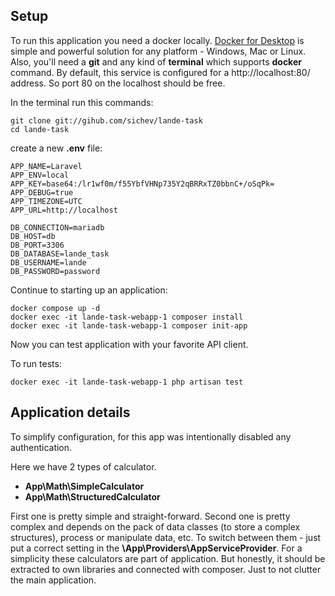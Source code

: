 ## Setup

To run this application you need a docker locally. [Docker for Desktop](https://www.docker.com/products/docker-desktop)
is simple and powerful solution for any platform - Windows, Mac or Linux. Also, you'll need a **git** and any kind of 
**terminal** which supports **docker** command. By default, this service is configured for a http://localhost:80/ address. 
So port 80 on the localhost should be free.

In the terminal run this commands:

```shell
git clone git://gihub.com/sichev/lande-task
cd lande-task
```

create a new **.env** file:
```dotenv
APP_NAME=Laravel
APP_ENV=local
APP_KEY=base64:/lr1wf0m/f55YbfVHNp735Y2qBRRxTZ0bbnC+/oSqPk=
APP_DEBUG=true
APP_TIMEZONE=UTC
APP_URL=http://localhost

DB_CONNECTION=mariadb
DB_HOST=db
DB_PORT=3306
DB_DATABASE=lande_task
DB_USERNAME=lande
DB_PASSWORD=password
```

Continue to starting up an application: 
```shell
docker compose up -d
docker exec -it lande-task-webapp-1 composer install
docker exec -it lande-task-webapp-1 composer init-app
```

Now you can test application with your favorite API client.


To run tests:
```shell
docker exec -it lande-task-webapp-1 php artisan test
```

## Application details

To simplify configuration, for this app was intentionally disabled any authentication. 

Here we have 2 types of calculator. 
- **App\Math\SimpleCalculator**
- **App\Math\StructuredCalculator**

First one is pretty simple and straight-forward. Second one is pretty complex and depends on the pack of data classes 
(to store a complex structures), process or manipulate data, etc. To switch between them - just put a correct setting 
in the **\App\Providers\AppServiceProvider**. For a simplicity these calculators are part of application. But honestly, 
it should be extracted to own libraries and connected with composer. Just to not clutter the main application.
